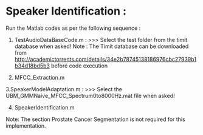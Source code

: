 # Speaker Identification :

Run the Matlab codes as per the following sequence :

1. TestAudioDataBaseCode.m : >>> Select the test folder from the timit database when asked!
   Note : The Timit database can be downloaded from http://academictorrents.com/details/34e2b78745138186976cbc27939b1b34d18bd5b3 before      code execution

2. MFCC_Extraction.m

3.SpeakerModelAdaptation.m : >>> Select the UBM_GMMNaive_MFCC_Spectrum0to8000Hz.mat file when asked!

4. SpeakerIdentification.m

Note: The section Prostate Cancer Segmentation is not required for this implementation. 
